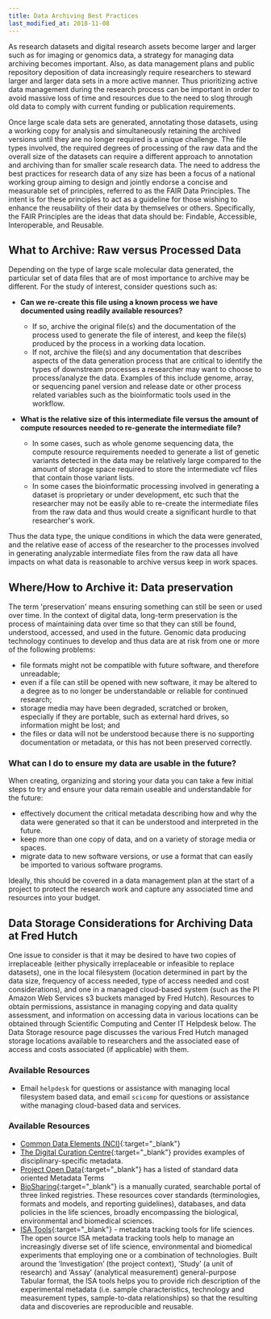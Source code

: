 ```yaml
---
title: Data Archiving Best Practices
last_modified_at: 2018-11-08
---
```

As research datasets and digital research assets become larger and larger such as for imaging or genomics data, a strategy for managing data archiving becomes important.  Also, as data management plans and public repository deposition of data increasingly require researchers to steward larger and larger data sets in a more active manner.  Thus prioritizing active data management during the research process can be important in order to avoid massive loss of time and resources due to the need to slog through old data to comply with current funding or publication requirements.

Once large scale data sets are generated, annotating those datasets, using a working copy for analysis and simultaneously retaining the archived versions until they are no longer required is a unique challenge.  The file types involved, the required degrees of processing of the raw data and the overall size of the datasets can require a different approach to annotation and archiving than for smaller scale research data.  The need to address the best practices for research data of any size has been a focus of a national working group aiming to design and jointly endorse a concise and measurable set of principles, referred to as the FAIR Data Principles. The intent is for these principles to act as a guideline for those wishing to enhance the reusability of their data by themselves or others.  Specifically, the FAIR Principles are the ideas that data should be:  Findable, Accessible, Interoperable, and Reusable.  

## What to Archive:  Raw versus Processed Data
Depending on the type of large scale molecular data generated, the particular set of data files that are of most importance to archive may be different.  For the study of interest, consider questions such as:

- **Can we re-create this file using a known process we have documented using readily available resources?**
  - If so, archive the original file(s) and the documentation of the process used to generate the file of interest, and keep the file(s) produced by the process in a working data location.
  - If not, archive the file(s) and any documentation that describes aspects of the data generation process that are critical to identify the types of downstream processes a researcher may want to choose to process/analyze the data.  Examples of this include genome, array, or sequencing panel version and release date or other process related variables such as the bioinformatic tools used in the workflow.  

- **What is the relative size of this intermediate file versus the amount of compute resources needed to re-generate the intermediate file?**
  - In some cases, such as whole genome sequencing data, the compute resource requirements needed to generate a list of genetic variants detected in the data may be relatively large compared to the amount of storage space required to store the intermediate vcf files that contain those variant lists.
  - In some cases the bioinformatic processing involved in generating a dataset is proprietary or under development, etc such that the researcher may not be easily able to re-create the intermediate files from the raw data and thus would create a significant hurdle to that researcher's work.  

Thus the data type, the unique conditions in which the data were generated, and the relative ease of access of the researcher to the processes involved in generating analyzable intermediate files from the raw data all have impacts on what data is reasonable to archive versus keep in work spaces.  

## Where/How to Archive it:  Data preservation
The term 'preservation' means ensuring something can still be seen or used over time. In the context of digital data, long-term preservation is the process of maintaining data over time so that they can still be found, understood, accessed, and used in the future. Genomic data producing technology continues to develop and thus data are at risk from one or more of the following problems: 
  - file formats might not be compatible with future software, and therefore unreadable;
  - even if a file can still be opened with new software, it may be altered to a degree as to no longer be understandable or reliable for continued research;
  - storage media may have been degraded, scratched or broken, especially if they are portable, such as external hard drives, so information might be lost; and
  - the files or data will not be understood because there is no supporting documentation or metadata, or this has not been preserved correctly.

### What can I do to ensure my data are usable in the future?
When creating, organizing and storing your data you can take a few initial steps to try and ensure your data remain useable and understandable for the future: 
  - effectively document the critical metadata describing how and why the data were generated so that it can be understood and interpreted in the future.
  - keep more than one copy of data, and on a variety of storage media or spaces.
  - migrate data to new software versions, or use a format that can easily be imported to various software programs.

Ideally, this should be covered in a data management plan at the start of a project to protect the research work and capture any associated time and resources into your budget.

## Data Storage Considerations for Archiving Data at Fred Hutch
One issue to consider is that it may be desired to have two copies of irreplaceable (either physically irreplaceable or infeasible to replace datasets), one in the local filesystem (location determined in part by the data size, frequency of access needed, type of access needed and cost considerations), and one in a managed cloud-based system (such as the PI Amazon Web Services s3 buckets managed by Fred Hutch).  Resources to obtain permissions, assistance in managing copying and data quality assessment, and information on accessing data in various locations can be obtained through Scientific Computing and Center IT Helpdesk below.  The Data Storage resource page discusses the various Fred Hutch managed storage locations available to researchers and the associated ease of access and costs associated (if applicable) with them.  

### Available Resources
- Email `helpdesk` for questions or assistance with managing local filesystem based data, and email `scicomp` for questions or assistance withe managing cloud-based data and services.  


### Available Resources
- [Common Data Elements (NCI)](https://wiki.nci.nih.gov/display/caDSR/CTEP+Common+Data+Elements){:target="_blank"}
- [The Digital Curation Centre](http://www.dcc.ac.uk/resources/metadata-standards){:target="_blank"} provides examples of disciplinary-specific metadata.
- [Project Open Data](https://project-open-data.cio.gov/v1.1/schema/){:target="_blank"} has a listed of standard data oriented Metadata Terms
- [BioSharing](http://www.biosharing.org){:target="_blank"} is a manually curated, searchable portal of three linked registries. These resources cover standards (terminologies, formats and models, and reporting guidelines), databases, and data policies in the life sciences, broadly encompassing the biological, environmental and biomedical sciences.
- [ISA Tools](http://isa-tools.org/){:target="_blank"} - metadata tracking tools for life sciences. The open source ISA metadata tracking tools help to manage an increasingly diverse set of life science, environmental and biomedical experiments that employing one or a combination of technologies. Built around the ‘Investigation’ (the project context), ‘Study’ (a unit of research) and ‘Assay’ (analytical measurement) general-purpose Tabular format, the ISA tools helps you to provide rich description of the experimental metadata (i.e. sample characteristics, technology and measurement types, sample-to-data relationships) so that the resulting data and discoveries are reproducible and reusable.
